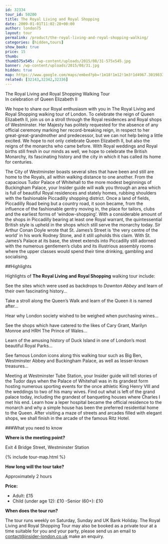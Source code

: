 ```yaml
---
id: 32334
tour_id: 50200
title: The Royal Living and Royal Shopping
date: 2009-01-01T11:02:28+00:00
author: london75
layout: tour
permalink: /product/the-royal-living-and-royal-shopping-walking/
categories: [hidden,tours]
show_book: true
price: 15
thumb:
thumb575x545: /wp-content/uploads/2015/08/31-575x545.jpg
banner: /wp-content/uploads/2015/08/31.jpg
hidden: true
map: https://www.google.com/maps/embed?pb=!1m18!1m12!1m3!1d4967.301983362017!2d-0.12494109999997158!3d51.5012718!2m3!1f0!2f0!3f0!3m2!1i1024!2i768!4f13.1!3m3!1m2!1s0x487604bfa8d669d7%3A0x4c6356d8fd0d58a4!2sWestminster+Tube+Station%2C+Bridge+St%2C+London+SW1A+2JR%2C+United+Kingdom!5e0!3m2!1sen!2sus!4v1440407979812
related: [32143,32342,32336]
---
```


<p class="lede">The Royal Living and Royal Shopping Walking Tour<br /> In celebration of Queen Elizabeth II</p>

We hope to share our Royal enthusiasm with you in The Royal Living and Royal Shopping walking tour of London. To celebrate the reign of Queen Elizabeth II, join us on a stroll through the Royal residences and Royal shops of Westminster. Her Majesty has politely requested for the absence of any official ceremony marking her record-breaking reign, in respect to her great-great-grandmother and predecessor, but we can not help being a little excited. We hope to not only celebrate Queen Elizabeth II, but also the reigns of the monarchs who came before. With Royal weddings and Royal births still fresh in our minds as well, we hope to celebrate the British Monarchy, its fascinating history and the city in which it has called its home for centuries.

The City of Westminster boasts several sites that have been and still are home to the Royals, all within walking distance to one another. From the capacious Tudor Palace of Whitehall to the more modest beginnings of Buckingham Palace, your Insider guide will walk you through an area which is full of beautiful Royal residences and stately homes, rubbing shoulders with the fashionable Piccadilly shopping district. Once a land of fields, Piccadilly Road being but a country road, it soon became, from the influence of the fashionable gentry moving in, the place for tailors, clubs and the earliest forms of ‘window-shopping’. With a considerable amount of the shops in Piccadilly bearing at least one Royal warrant, the quintessential British style is upheld in the shops which still serve the monarchy today. Sir Arthur Conan Doyle wrote that St. James’s Street is ‘the very centre of the world’ in his work Rodney Stone, and it still upholds this claim. With St. James’s Palace at its base, the street extends into Piccadilly still adorned with the numerous gentlemen’s clubs and its illustrious assembly rooms where the upper classes would spend their time drinking, gambling and socialising.

##Highlights

Highlights of **The Royal Living and Royal Shopping** walking tour include:

See the sites which were used as backdrops to <em>Downton Abbey</em> and learn of their own fascinating history&#8230;

Take a stroll along the Queen&#8217;s Walk and learn of the Queen it is named after&#8230;

Hear why London society wished to be weighed when purchasing wines&#8230;

See the shops which have catered to the likes of Cary Grant, Marilyn Monroe and HRH The Prince of Wales&#8230;

Learn of the amusing history of Duck Island in one of London&#8217;s most beautiful Royal Parks&#8230;

See famous London icons along this walking tour such as Big Ben, Westminster Abbey and Buckingham Palace, as well as lesser-known treasures&#8230;

Meeting at Westminster Tube Station, your Insider guide will tell stories of the Tudor days when the Palace of Whitehall was in its grandest form hosting numerous sporting events for the once athletic King Henry VIII and the weddings to two of his many wives. Find out what is left of the grand palace today, including the grandest of banqueting houses where Charles I met his end. Learn how a leper hospital became the official residence to the monarch and why a simple house has been the preferred residential home to the Queen. After visiting a maze of streets and arcades filled with elegant shops, we shall finish in the arcade of the famous Ritz Hotel.

###What you need to know

**Where is the meeting point?**

Exit 4 Bridge Street, Westminster Station

{% include tour-map.html %}

**How long will the tour take?**

Approximately 2 hours

**Price:**

- Adult: £15
- Child (under age 12): £10
-Senior (60+): £10

**When does the tour run?**

The tour runs weekly on Saturday, Sunday and UK Bank Holiday. The Royal Living and Royal Shopping Tour may also be booked as a private tour at a time suitable for you and your party, please send us an email to <a href="mailto:contact@insider-london.co.uk">contact@insider-london.co.uk</a> make an enquiry.

